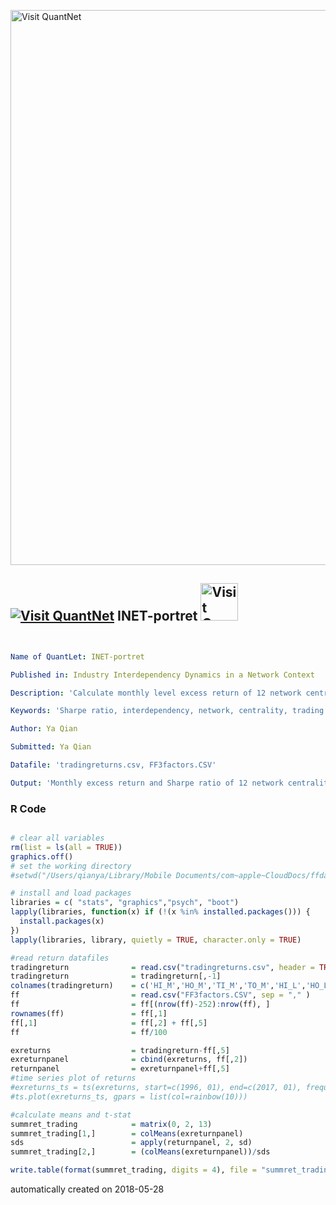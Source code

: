 [<img src="https://github.com/QuantLet/Styleguide-and-FAQ/blob/master/pictures/banner.png" width="888" alt="Visit QuantNet">](http://quantlet.de/)

## [<img src="https://github.com/QuantLet/Styleguide-and-FAQ/blob/master/pictures/qloqo.png" alt="Visit QuantNet">](http://quantlet.de/) **INET-portret** [<img src="https://github.com/QuantLet/Styleguide-and-FAQ/blob/master/pictures/QN2.png" width="60" alt="Visit QuantNet 2.0">](http://quantlet.de/)

```yaml


Name of QuantLet: INET-portret

Published in: Industry Interdependency Dynamics in a Network Context

Description: 'Calculate monthly level excess return of 12 network centrality-based trading strategies and their Sharpe ratio, in order to compare with market portfolio'

Keywords: 'Sharpe ratio, interdependency, network, centrality, trading strategy'

Author: Ya Qian

Submitted: Ya Qian

Datafile: 'tradingreturns.csv, FF3factors.CSV'

Output: 'Monthly excess return and Sharpe ratio of 12 network centrality- based trading strategies as well as that of market portfolio'

```

### R Code
```r

# clear all variables
rm(list = ls(all = TRUE))
graphics.off()
# set the working directory
#setwd("/Users/qianya/Library/Mobile Documents/com~apple~CloudDocs/ffdata/test")

# install and load packages
libraries = c( "stats", "graphics","psych", "boot")
lapply(libraries, function(x) if (!(x %in% installed.packages())) {
  install.packages(x)
})
lapply(libraries, library, quietly = TRUE, character.only = TRUE)

#read return datafiles
tradingreturn              = read.csv("tradingreturns.csv", header = TRUE, sep = ",", dec = "." )
tradingreturn              = tradingreturn[,-1]
colnames(tradingreturn)    = c('HI_M','HO_M','TI_M','TO_M','HI_L','HO_L','TI_L','TO_L', 'HI_U','HO_U','TI_U','TO_U')
ff                         = read.csv("FF3factors.CSV", sep = "," )
ff                         = ff[(nrow(ff)-252):nrow(ff), ]
rownames(ff)               = ff[,1]
ff[,1]                     = ff[,2] + ff[,5]
ff                         = ff/100

exreturns                  = tradingreturn-ff[,5]
exreturnpanel              = cbind(exreturns, ff[,2])
returnpanel                = exreturnpanel+ff[,5]
#time series plot of returns
#exreturns_ts = ts(exreturns, start=c(1996, 01), end=c(2017, 01), frequency=12)
#ts.plot(exreturns_ts, gpars = list(col=rainbow(10)))

#calculate means and t-stat
summret_trading            = matrix(0, 2, 13)
summret_trading[1,]        = colMeans(exreturnpanel)
sds                        = apply(returnpanel, 2, sd)
summret_trading[2,]        = (colMeans(exreturnpanel))/sds

write.table(format(summret_trading, digits = 4), file = "summret_trading.txt", sep = "&")

```

automatically created on 2018-05-28